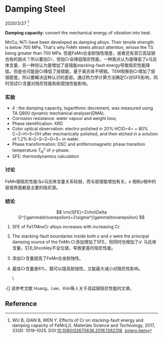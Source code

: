 # Damping Steel

2020/3/27 [^1] 

**Damping capacity**: convert the mechanical energy of vibration into heat.

MnCu, NiTi have been developed as damping alloys. Their tensile strength is below 700 MPa. That's why FeMn steels attract attention, whose the TS being greater than 700 MPa.  但是FeMn合金耐蚀性很差，或者还有其它高锰钢也有的弱点？所以要加Cr，但加Cr会降低阻尼性能，一种观点认为是降低了$\varepsilon$马氏体含量，另一种则认为是增加了层错能stacking-fault energy导致阻尼性能降低。但是也可能是Cr降低了层错能，基于奥氏体不锈钢。TEM观察到Cr增加了层错密度。所以要解决这种认识的差距。通过热力学计算方法确定Cr对SFE影响，同时测试Cr含量对阻尼性能和耐腐蚀性能影响。

### 实验

- $\delta$ : the damping capacity, logarithmic decrement, was measured using TA Q800 dynamic mechanical analyser(DMA).
- Corrosion resistance: water vapour and weight loss;
- Phase identification: XRD
- Color optical observation: electro-polished in 20% HClO~4~ + 80% C~2~H~5~OH after mechanically polished, and then etched in a solution of 1.2% K~2~S~2~O~5~ in water.
- Phase transformation: DSC and antiferromagnetic phase transition temperature $T_N^\gamma$ of $\gamma$-phase.
- SFE: thermodynamics calculation



### 讨论

FeMn钢阻尼性能与$\varepsilon$马氏体含量关系较弱，而与层错能增加有关。$\varepsilon$ 相和$\gamma$相中的层错界面都是主要的阻尼源。

### 结论

$$
\rm{SFE}=2\rho\Delta G^{\gamma\to\varepsilon}+2\sigma^{\gamma\to\varepsilon}
$$



1. SFE of Fe17MnxCr alloys increases with increasing Cr.

2. The stacking-fault boundaries inside both $\varepsilon$ and $\gamma$ were the principal damping source of the FeMn.Cr添加增加了SFE，但同时也增加了$\alpha'$ 马氏体含量，钉扎Shockley不全位错，导致更差的阻尼性能。

3. 添加Cr含量提高了FeMn合金耐蚀性。

4. 最佳Cr含量是6%，既可以提高耐蚀性，又能最大减小对阻尼性影响。

   \

-[] 读参考文献 Huang、Lee、Kim等人关于高锰钢阻尼性能的文章。

## Reference

[^1]: WU B, QIAN B, WEN Y. Effects of Cr on stacking-fault energy and damping capacity of FeMn[J]. Materials Science and Technology, 2017, 33(8): 1019–1025. DOI:[10.1080/02670836.2016.1262318](https://doi.org/10.1080/02670836.2016.1262318). [zotero item](zotero://select/library/items/A9VI4SF5)

